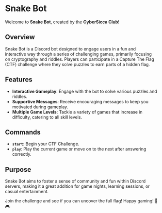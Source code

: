 # Snake Bot

Welcome to **Snake Bot**, created by the **CyberSicca Club**! 

## Overview

Snake Bot is a Discord bot designed to engage users in a fun and interactive way through a series of challenging games, primarily focusing on cryptography and riddles. Players can participate in a Capture The Flag (CTF) challenge where they solve puzzles to earn parts of a hidden flag.

## Features

- **Interactive Gameplay**: Engage with the bot to solve various puzzles and riddles.
- **Supportive Messages**: Receive encouraging messages to keep you motivated during gameplay.
- **Multiple Game Levels**: Tackle a variety of games that increase in difficulty, catering to all skill levels.

## Commands

- **`start`**: Begin your CTF Challenge.
- **`play`**: Play the current game or move on to the next after answering correctly.

## Purpose

Snake Bot aims to foster a sense of community and fun within Discord servers, making it a great addition for game nights, learning sessions, or casual entertainment. 

Join the challenge and see if you can uncover the full flag! Happy gaming! 🐍🎮
